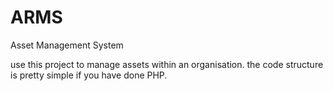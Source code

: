 # ARMS
Asset Management System

use this project to manage assets within an organisation. the code structure is pretty simple if you have done PHP.
